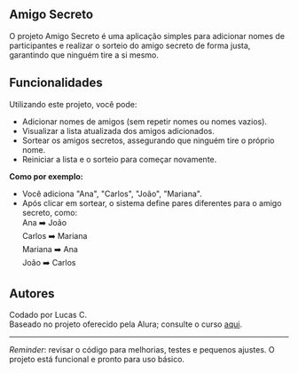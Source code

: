 ## Amigo Secreto

O projeto Amigo Secreto é uma aplicação simples para adicionar nomes de participantes e realizar o sorteio do amigo secreto de forma justa, garantindo que ninguém tire a si mesmo.

## Funcionalidades

Utilizando este projeto, você pode:  
* Adicionar nomes de amigos (sem repetir nomes ou nomes vazios).  
* Visualizar a lista atualizada dos amigos adicionados.  
* Sortear os amigos secretos, assegurando que ninguém tire o próprio nome.  
* Reiniciar a lista e o sorteio para começar novamente.

**Como por exemplo:**

- Você adiciona "Ana", "Carlos", "João", "Mariana".  
- Após clicar em sortear, o sistema define pares diferentes para o amigo secreto, como:  
  Ana ➡️ João  
  Carlos ➡️ Mariana  
  Mariana ➡️ Ana  
  João ➡️ Carlos

## Autores

Codado por Lucas C.  
Baseado no projeto oferecido pela Alura; consulte o curso [aqui](https://cursos.alura.com.br/course/logica-programacao-praticando-desafios).

--------------------------------------------------------------------------------------------

_Reminder_: revisar o código para melhorias, testes e pequenos ajustes. O projeto está funcional e pronto para uso básico.
